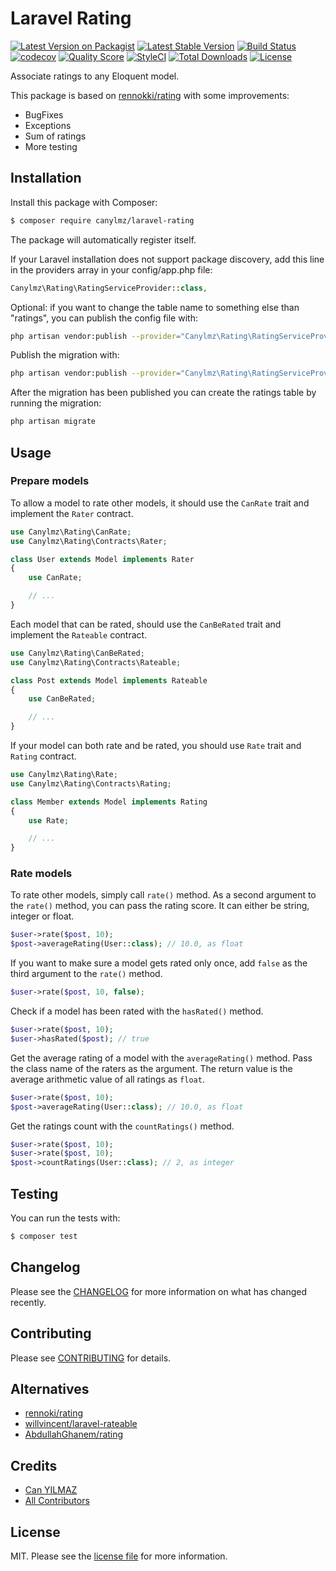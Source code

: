 # Laravel Rating

[![Latest Version on Packagist](https://img.shields.io/packagist/v/canylmz/laravel-rating.svg?style=flat-square)](https://packagist.org/packages/canylmz/laravel-rating)
[![Latest Stable Version](https://poser.pugx.org/canylmz/laravel-rating/v/stable)](https://packagist.org/packages/canylmz/laravel-rating)
[![Build Status](https://img.shields.io/travis/canylmz/laravel-rating/master.svg?style=flat-square)](https://travis-ci.org/canylmz/laravel-rating)
[![codecov](https://codecov.io/gh/canylmz/laravel-rating/branch/master/graph/badge.svg)](https://codecov.io/gh/canylmz/laravel-rating)
[![Quality Score](https://img.shields.io/scrutinizer/g/canylmz/laravel-rating.svg?style=flat-square)](https://scrutinizer-ci.com/g/canylmz/laravel-rating)
[![StyleCI](https://styleci.io/repos/216253476/shield)](https://styleci.io/repos/216253476)
[![Total Downloads](https://poser.pugx.org/canylmz/laravel-rating/downloads)](https://packagist.org/packages/canylmz/laravel-rating)
[![License](https://poser.pugx.org/canylmz/laravel-rating/license)](https://packagist.org/packages/canylmz/laravel-rating)

Associate ratings to any Eloquent model.

This package is based on [rennokki/rating](https://github.com/rennokki/rating) with some improvements:
- BugFixes
- Exceptions
- Sum of ratings
- More testing

## Installation

Install this package with Composer:

``` bash
$ composer require canylmz/laravel-rating
```

The package will automatically register itself.

If your Laravel installation does not support package discovery, add this line in the providers array in your config/app.php file:

```php
Canylmz\Rating\RatingServiceProvider::class,
```

Optional: if you want to change the table name to something else than "ratings", you can publish the config file with:

```bash
php artisan vendor:publish --provider="Canylmz\Rating\RatingServiceProvider" --tag="config"
```

Publish the migration with:

```bash
php artisan vendor:publish --provider="Canylmz\Rating\RatingServiceProvider" --tag="migrations"
```

After the migration has been published you can create the ratings table by running the migration:

```bash
php artisan migrate
```

## Usage

### Prepare models

To allow a model to rate other models, it should use the `CanRate` trait and implement the `Rater` contract.

```php
use Canylmz\Rating\CanRate;
use Canylmz\Rating\Contracts\Rater;

class User extends Model implements Rater
{
    use CanRate;

    // ...
}
```

Each model that can be rated, should use the `CanBeRated` trait and implement the `Rateable` contract.

```php
use Canylmz\Rating\CanBeRated;
use Canylmz\Rating\Contracts\Rateable;

class Post extends Model implements Rateable
{
    use CanBeRated;

    // ...
}
```

If your model can both rate and be rated, you should use `Rate` trait and `Rating` contract.

```php
use Canylmz\Rating\Rate;
use Canylmz\Rating\Contracts\Rating;

class Member extends Model implements Rating
{
    use Rate;

    // ...
}
```

### Rate models

To rate other models, simply call `rate()` method.
As a second argument to the `rate()` method, you can pass the rating score. It can either be string, integer or float.

```php
$user->rate($post, 10);
$post->averageRating(User::class); // 10.0, as float
```

If you want to make sure a model gets rated only once, add `false` as the third argument to the `rate()` method.

```php
$user->rate($post, 10, false);
```

Check if a model has been rated with the `hasRated()` method.

```php
$user->rate($post, 10);
$user->hasRated($post); // true
```

Get the average rating of a model with the `averageRating()` method.
Pass the class name of the raters as the argument.
The return value is the average arithmetic value of all ratings as `float`.

```php
$user->rate($post, 10);
$post->averageRating(User::class); // 10.0, as float
```

Get the ratings count with the `countRatings()` method.

```php
$user->rate($post, 10);
$user->rate($post, 10);
$post->countRatings(User::class); // 2, as integer
```

## Testing

You can run the tests with:

``` bash
$ composer test
```

## Changelog

Please see the [CHANGELOG](CHANGELOG.md) for more information on what has changed recently.

## Contributing

Please see [CONTRIBUTING](CONTRIBUTING.md) for details.


## Alternatives

- [rennoki/rating](https://github.com/rennokki/rating)
- [willvincent/laravel-rateable](https://github.com/willvincent/laravel-rateable)
- [AbdullahGhanem/rating](https://github.com/AbdullahGhanem/rating)

## Credits

- [Can YILMAZ](https://github.com/canylmz)
- [All Contributors](../../contributors)

## License

MIT. Please see the [license file](LICENSE.md) for more information.
